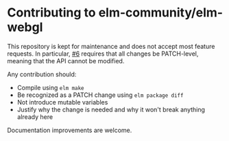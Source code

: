 # Contributing to elm-community/elm-webgl

This repository is kept for maintenance and does not accept most feature requests. In particular, [#6](https://github.com/elm-community/elm-webgl/issues/6) requires that all
changes be PATCH-level, meaning that the API cannot be modified.

Any contribution should:
* Compile using `elm make`
* Be recognized as a PATCH change using `elm package diff`
* Not introduce mutable variables
* Justify why the change is needed and why it won't break anything already here

Documentation improvements are welcome.
